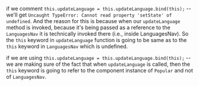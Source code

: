 if we comment `this.updateLanguage = this.updateLanguage.bind(this);`
    -- we'll get `Uncaught TypeError: Cannot read property 'setState' of undefined`. 
    And the reason for this is because when our `updateLanguage` method is invoked, 
    because it's being passed as a reference to the `LanguagesNav` it is technically 
    invoked there (i.e., inside LanguagesNav). So the `this` keyword in `updateLanguage` 
    function is going to be same as to the `this` keyword in `LanguagesNav` which is 
    undefined.

if we are using `this.updateLanguage = this.updateLanguage.bind(this);`
    -- we are making sure of the fact that when `updateLanguage` is called, then the `this` 
    keyword is going to refer to the component instance of `Popular` and not of `LanguagesNav`.

<!-- 
import React from "react";

function LanguagesNav({ selected, onUpdateLanguage }) {
    const languages = ["All", "JavaScript", "Ruby", "Java", "CSS", "Golang"];
    return (
        <ul className="flex-center" > {
            languages.map(language => (
                <li key={language} >
                    <button className="btn-clear nav-link"
                        style={language === selected ? { color: "rgb(187, 46, 31)" } : null}
                        // `onClick={this.updateLanguage(language)}` - as soon as
                        // component renders => updateLanguage gets invoked immediately
                        onClick={() => onUpdateLanguage(language)}
                    >
                        {language}
                    </button>
                </li>
            ))
        }
        </ul>
    );
}

export default class Popular extends React.Component {
    constructor(props) {
        super(props);

        this.state = {
            selectedLanguage: "All"
        };

        this.updateLanguage = this.updateLanguage.bind(this);
    }

    updateLanguage(selectedLanguage) {
        this.setState({
            selectedLanguage
        });
    }

    render() {
        const { selectedLanguage } = this.state;
        return (
            <React.Fragment>
                <LanguagesNav
                    selected={this.state.selectedLanguage}
                    onUpdateLanguage={this.updateLanguage}
                />
            </React.Fragment>
        );
    }
} 
-->
